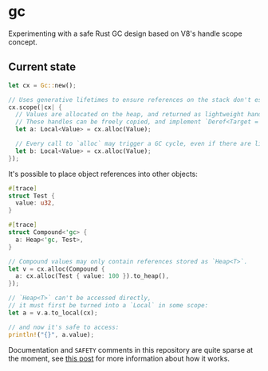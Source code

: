 # gc

Experimenting with a safe Rust GC design based on V8's handle scope concept.

## Current state

```rust
let cx = Gc::new();

// Uses generative lifetimes to ensure references on the stack don't escape their scope
cx.scope(|cx| {
  // Values are allocated on the heap, and returned as lightweight handles.
  // These handles can be freely copied, and implement `Deref<Target = T>`.
  let a: Local<Value> = cx.alloc(Value);

  // Every call to `alloc` may trigger a GC cycle, even if there are live references.
  let b: Local<Value> = cx.alloc(Value);
});
```

It's possible to place object references into other objects:
```rust
#[trace]
struct Test {
  value: u32,
}

#[trace]
struct Compound<'gc> {
  a: Heap<'gc, Test>,
}

// Compound values may only contain references stored as `Heap<T>`.
let v = cx.alloc(Compound {
  a: cx.alloc(Test { value: 100 }).to_heap(),
});

// `Heap<T>` can't be accessed directly,
// it must first be turned into a `Local` in some scope:
let a = v.a.to_local(cx);

// and now it's safe to access:
println!("{}", a.value);
```

Documentation and `SAFETY` comments in this repository are quite sparse at the moment,
see [this post](docs/what.md) for more information about how it works.
